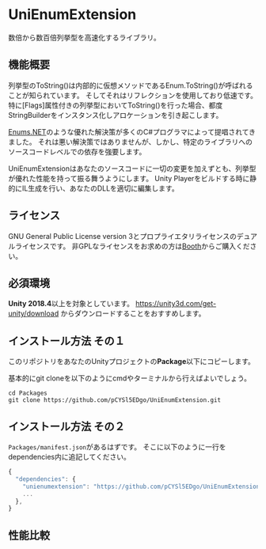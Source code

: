 # UniEnumExtension

数倍から数百倍列挙型を高速化するライブラリ。

## 機能概要

列挙型のToString()は内部的に仮想メソッドであるEnum.ToString()が呼ばれることが知られています。
そしてそれはリフレクションを使用しており低速です。
特に[Flags]属性付きの列挙型においてToString()を行った場合、都度StringBuilderをインスタンス化しアロケーションを引き起こします。

[Enums.NET](https://github.com/TylerBrinkley/Enums.NET)のような優れた解決策が多くのC#プログラマによって提唱されてきました。
それは悪い解決策ではありませんが、しかし、特定のライブラリへのソースコードレベルでの依存を強要します。

UniEnumExtensionはあなたのソースコードに一切の変更を加えずとも、列挙型が優れた性能を持って振る舞うようにします。
Unity Playerをビルドする時に静的にIL生成を行い、あなたのDLLを適切に編集します。

## ライセンス

GNU General Public License version 3とプロプライエタリライセンスのデュアルライセンスです。
非GPLなライセンスをお求めの方は[Booth](https://pcysl5edgo.booth.pm/)からご購入ください。

## 必須環境
**Unity 2018.4**以上を対象としています。
https://unity3d.com/get-unity/download からダウンロードすることをおすすめします。

## インストール方法 その１
このリポジトリをあなたのUnityプロジェクトの**Package**以下にコピーします。

基本的にgit cloneを以下のようにcmdやターミナルから行えばよいでしょう。

```none
cd Packages
git clone https://github.com/pCYSl5EDgo/UniEnumExtension.git
```

## インストール方法 その２

`Packages/manifest.json`があるはずです。
そこに以下のように一行をdependencies内に追記してください。

```js
{
  "dependencies": {
    "unienumextension": "https://github.com/pCYSl5EDgo/UniEnumExtension.git",
    ...
  },
}
```

## 性能比較